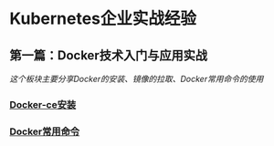 # Kubernetes企业实战经验
## 第一篇：Docker技术入门与应用实战
*这个板块主要分享Docker的安装、镜像的拉取、Docker常用命令的使用*
### [Docker-ce安装](https://github.com/winchook/Kubernetes/blob/master/Docker-ce%E5%AE%89%E8%A3%85.md)
### [Docker常用命令](https://github.com/winchook/Kubernetes/blob/master/Docker%E5%B8%B8%E7%94%A8%E5%91%BD%E4%BB%A4.md)

